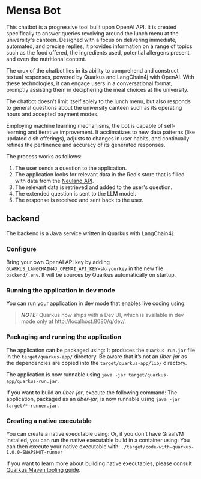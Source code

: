 # Mensa Bot

This chatbot is a progressive tool built upon OpenAI API. It is created specifically to answer queries revolving around
the lunch menu at the university's canteen. Designed with a focus on delivering immediate, automated, and precise
replies, it provides information on a range of topics such as the food offered, the ingredients used, potential
allergens present, and even the nutritional content.

The crux of the chatbot lies in its ability to comprehend and construct textual responses, powered by
Quarkus and LangChain4j with OpenAI. With these technologies, it can engage users in a conversational
format, promptly assisting them in deciphering the meal choices at the university.

The chatbot doesn't limit itself solely to the lunch menu, but also responds to general questions about
the university canteen such as its operating hours and accepted payment modes.

Employing machine learning mechanisms, the bot is capable of self-learning and iterative improvement. It
acclimatizes to new data patterns (like updated dish offerings), adjusts to changes in user habits, and
continually refines the pertinence and accuracy of its generated responses.

The process works as follows:

1. The user sends a question to the application.
2. The application looks for relevant data in the Redis store that is filled with data from the
   [Neuland API](https://neuland.app/api/mensa/).
3. The relevant data is retrieved and added to the user's question.
4. The extended question is sent to the LLM model.
5. The response is received and sent back to the user.

## backend

The backend is a Java service written in Quarkus with LangChain4j.

### Configure

Bring your own OpenAI API key by adding `QUARKUS_LANGCHAIN4J_OPENAI_API_KEY=sk-yourkey` in the new file `backend/.env`.
It will be sources by Quarkus automatically on startup.

### Running the application in dev mode

You can run your application in dev mode that enables live coding using:
> **_NOTE:_**  Quarkus now ships with a Dev UI, which is available in dev mode only at http://localhost:8080/q/dev/.

### Packaging and running the application

The application can be packaged using:
It produces the `quarkus-run.jar` file in the `target/quarkus-app/` directory.
Be aware that it’s not an _über-jar_ as the dependencies are copied into the `target/quarkus-app/lib/` directory.

The application is now runnable using `java -jar target/quarkus-app/quarkus-run.jar`.

If you want to build an _über-jar_, execute the following command:
The application, packaged as an _über-jar_, is now runnable using `java -jar target/*-runner.jar`.

### Creating a native executable

You can create a native executable using:
Or, if you don't have GraalVM installed, you can run the native executable build in a container using:
You can then execute your native executable with: `./target/code-with-quarkus-1.0.0-SNAPSHOT-runner`

If you want to learn more about building native executables, please
consult [Quarkus Maven tooling guide](https://quarkus.io/guides/maven-tooling).